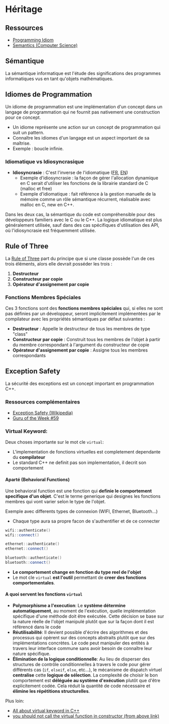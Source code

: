 # Héritage

## Ressources

- [Programming Idiom](https://en.wikipedia.org/wiki/Programming_idiom)
- [Semantics (Computer Science)](https://en.wikipedia.org/wiki/Semantics_(computer_science))

## Sémantique

La sémantique informatique est l'étude des significations des programmes informatiques vus en tant qu'objets mathématiques.

## Idiomes de Programmation

Un idiome de programmation est une implémentation d'un concept dans un langage de programmation qui ne fournit pas nativement une construction pour ce concept.

- Un idiome représente une action sur un concept de programmation qui suit un pattern.
- Connaître les idiomes d'un langage est un aspect important de sa maîtrise.
- Exemple : boucle infinie.

### Idiomatique vs Idiosyncrasique

- **Idiosyncrasie** : C'est l'inverse de l'idiomatique ([FR](https://fr.wikipedia.org/wiki/Idiosyncrasie), [EN](https://en.wikipedia.org/wiki/Idiosyncrasy))
  - Exemple d'idiosyncrasie : la façon de gérer l'allocation dynamique en C serait d'utiliser les fonctions de la librairie standard de C (malloc et free)
  - Exemple d'idiomatique : fait référence à la gestion manuelle de la mémoire comme un rôle sémantique récurrent, réalisable avec malloc en C, new en C++.

Dans les deux cas, la sémantique du code est compréhensible pour des développeurs familiers avec le C ou le C++. La logique idiomatique est plus généralement utilisée, sauf dans des cas spécifiques d'utilisation des API, où l'idiosyncrasie est fréquemment utilisée.

## Rule of Three

La [Rule of Three](https://en.wikipedia.org/wiki/Rule_of_three_(C%2B%2B_programming)) part du principe que si une classe possède l'un de ces trois éléments, alors elle devrait posséder les trois :

1. **Destructeur**
2. **Constructeur par copie**
3. **Opérateur d'assignement par copie**

### Fonctions Membres Spéciales

Ces 3 fonctions sont des **fonctions membres spéciales** qui, si elles ne sont pas définies par un développeur, seront implicitement implémentées par le compilateur avec les propriétés sémantiques par défaut suivantes :

- **Destructeur** : Appelle le destructeur de tous les membres de type "class"
- **Constructeur par copie** : Construit tous les membres de l'objet à partir du membre correspondant à l'argument du constructeur de copie
- **Opérateur d'assignement par copie** : Assigne tous les membres correspondants

## Exception Safety

La sécurité des exceptions est un concept important en programmation C++.

### Ressources complémentaires

- [Exception Safety (Wikipedia)](https://en.wikipedia.org/wiki/Exception_safety)
- [Guru of the Week #59](http://gotw.ca/gotw/059.htm)



### Virtual Keyword:

Deux choses importante sur le mot cle `virtual`:
- L'implementation de fonctions virtuelles est completement dependante du **compilateur**
- Le standard C++ ne definit pas son implementation, il decrit son comportement


#### Aparté (Behavioral Functions)

Une behavioral function est une fonction qui **definie le comportement specifique d'un objet**. C'est le terme generique qui designes les fonctions membres qui vont varier selon le type de l'objet.

Exemple avec differents types de connexion (WIFI, Ethernet, Bluetooth...)
- Chaque type aura sa propre facon de s'authentifier et de ce connecter
```C++
wifi::authenticate()
wifi::connect()

ethernet::authenticate()
ethernet::connect()

bluetooth::authenticate()
bluetooth::connect()
```

- **Le comportement change en fonction du type reel de l'objet**
- Le mot cle `virtual` **est l'outil** permettant de **creer des fonctions comportementales**.

#### A quoi servent les fonctions `virtual`

- **Polymorphisme a l'execution**: Le **système détermine automatiquement**, au moment de l'exécution, quelle implémentation spécifique d'une méthode doit être exécutée. Cette décision se base sur la nature réelle de l'objet manipulé plutôt que sur la façon dont il est référencé dans le code
- **Réutilisabilité**: Il devient possible d'écrire des algorithmes et des processus qui opèrent sur des concepts abstraits plutôt que sur des implémentations concrètes. Le code peut manipuler des entités à travers leur interface commune sans avoir besoin de connaître leur nature spécifique.
- **Élimination de la logique conditionnelle**: Au lieu de disperser des structures de contrôle conditionnelles à travers le code pour gérer différents cas (`if`, `elseif`, `else`, etc...), le mécanisme de dispatch virtuel **centralise** cette **logique de sélection**. La complexité de choisir le bon comportement est **déléguée au système d'exécution** plutôt que d'être explicitement codée. Cela réduit la quantité de code nécessaire et **élimine les répétitions structurelles**.


Plus loin:
- [All about virtual keyword in C++](https://dev.to/visheshpatel/part-1-all-about-virtual-keyword-in-c-how-does-virtual-function-works-internally-2ebk)
- [you should not call the virtual function in constructor (from above link)](https://stackoverflow.com/questions/962132/why-is-a-call-to-a-virtual-member-function-in-the-constructor-a-non-virtual-call)
